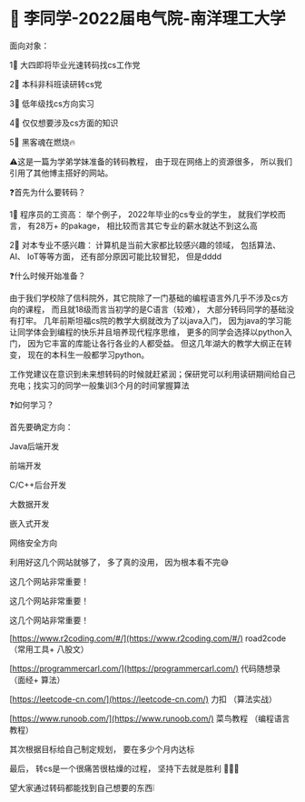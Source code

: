 # 🖤 李同学-2022届电气院-南洋理工大学

面向对象： &#x20;

1⃣️ 大四即将毕业光速转码找cs工作党

2⃣️ 本科非科班读研转cs党

3⃣️ 低年级找cs方向实习

4⃣️ 仅仅想要涉及cs方面的知识

5⃣️ 黑客魂在燃烧🔥

⚠️这是一篇为学弟学妹准备的转码教程， 由于现在网络上的资源很多， 所以我们引用了其他博主搭好的网站。



❓首先为什么要转码？

1⃣️ 程序员的工资高： 举个例子， 2022年毕业的cs专业的学生， 就我们学校而言， 有28万+ 的pakage， 相比较而言其它专业的薪水就达不到这么高

2⃣️ 对本专业不感兴趣： 计算机是当前大家都比较感兴趣的领域， 包括算法、AI、 IoT等等方面， 还有部分原因可能比较冒犯， 但是dddd



❓什么时候开始准备？

由于我们学校除了信科院外，其它院除了一门基础的编程语言外几乎不涉及cs方向的课程， 而且就18级而言当初学的是C语言（较难）， 大部分转码同学的基础没有打牢。 几年前斯坦福cs院的教学大纲就改为了以java入门， 因为java的学习能让同学体会到编程的快乐并且培养现代程序思维， 更多的同学会选择以python入门， 因为它丰富的库能让各行各业的人都受益。 但这几年湖大的教学大纲正在转变， 现在的本科生一般都学习python。

工作党建议在意识到未来想转码的时候就赶紧润；保研党可以利用读研期间给自己充电；找实习的同学一般集训3个月的时间掌握算法



❓如何学习？

首先要确定方向：

Java后端开发

前端开发

C/C++后台开发

大数据开发

嵌入式开发

网络安全方向



利用好这几个网站就够了， 多了真的没用， 因为根本看不完😅

这几个网站非常重要！

&#x20;这几个网站非常重要！

这几个网站非常重要！

[https://www.r2coding.com/#/](https://www.r2coding.com/#/)    road2code （常用工具+ 八股文）

[https://programmercarl.com/](https://programmercarl.com/)    代码随想录 （面经+ 算法）

[https://leetcode-cn.com/](https://leetcode-cn.com/)    力扣 （算法实战）

[https://www.runoob.com/](https://www.runoob.com/)    菜鸟教程 （编程语言教程）

其次根据目标给自己制定规划， 要在多少个月内达标



最后， 转cs是一个很痛苦很枯燥的过程， 坚持下去就是胜利 🎉🎉🎉

望大家通过转码都能找到自己想要的东西❕ &#x20;
